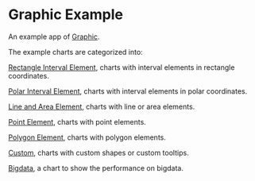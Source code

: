 # Graphic Example

An example app of [Graphic](https://github.com/entronad/graphic).

The example charts are categorized into:

[Rectangle Interval Element](lib\pages\rectangle_interval.dart), charts with interval elements in rectangle coordinates.

[Polar Interval Element](lib\pages\polar_interval.dart), charts with interval elements in polar coordinates.

[Line and Area Element](lib\pages\line_area.dart), charts with line or area elements.

[Point Element](lib\pages\point.dart), charts with point elements.

[Polygon Element](lib\pages\polygon.dart), charts with polygon elements.

[Custom](lib\pages\custom.dart), charts with custom shapes or custom tooltips.

[Bigdata](lib\pages\bigdata.dart), a chart to show the performance on bigdata.
